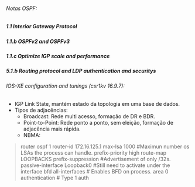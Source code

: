 <h6>Notas OSPF:</h6>

<h5>1.1 Interior Gateway Protocol</h5>
<h5>1.1.b OSPFv2 and OSPFv3</h5>
<h5>1.1.c Optimize IGP scale and performance</h5>
<h5>5.1.b Routing protocol and LDP authentication and securitys</h5>

<h6>IOS-XE configuration and tunings (csr1kv 16.9.7):</h6>

- IGP Link State, mantém estado da topologia em uma base de dados.
- Tipos de adjacências:
    - Broadcast: Rede multi acesso, formação de DR e BDR.
    - Point-to-Point: Rede ponto a ponto, sem eleição, formação de adjacência mais rápida.
    - NBMA: 

> router ospf 1
>  router-id 172.16.125.1
>  max-lsa 1000 #Maximun number os LSAs the process can handle.
>  prefix-priority high route-map LOOPBACKS
>  prefix-suppression #Advertisement of only /32s.
>  passive-interface Loopback0 #Still need to activate under the interface
>  bfd all-interfaces # Enables BFD on process.
>  area 0 authentication # Type 1 auth